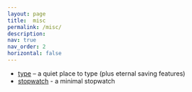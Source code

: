 ```yaml
---
layout: page
title:  misc
permalink: /misc/
description:
nav: true
nav_order: 2
horizontal: false
---
```


<ul>
  <li><a href="https://type.hamzatahboub.com">type</a> – a quiet place to type (plus eternal saving features)</li>
  <li><a href="https://stopwatch.hamzatahboub.com">stopwatch</a> - a minimal stopwatch</li>
</ul>
